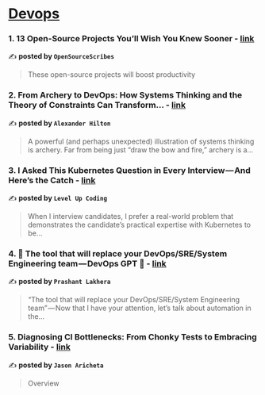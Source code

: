 
<h1><a href=https://medium.com/tag/devops/recommended target="_blank" rel="noopener noreferrer">Devops</a></h1>
<h3>1. 13 Open-Source Projects You’ll Wish You Knew Sooner - <a href="https://medium.com/sourcescribes/13-open-source-projects-youll-wish-you-knew-sooner-0d089a110d52" target="_blank" rel="noopener noreferrer">link</a></h3>

✍️ **posted by `OpenSourceScribes`**

<blockquote>These open-source projects will boost productivity</blockquote>

<h3>2. From Archery to DevOps: How Systems Thinking and the Theory of Constraints Can Transform… - <a href="https://medium.com/@alexdh359/in-todays-fast-paced-vuca-world-success-rarely-comes-from-isolated-improvements-09c048bfe1e4" target="_blank" rel="noopener noreferrer">link</a></h3>

✍️ **posted by `Alexander Hilton`**

<blockquote>A powerful (and perhaps unexpected) illustration of systems thinking is archery. Far from being just “draw the bow and fire,” archery is a…</blockquote>

<h3>3. I Asked This Kubernetes Question in Every Interview — And Here’s the Catch - <a href="https://medium.com/gitconnected/i-asked-this-kubernetes-question-in-every-interview-and-heres-the-catch-6d37cc7cb7a5" target="_blank" rel="noopener noreferrer">link</a></h3>

✍️ **posted by `Level Up Coding`**

<blockquote>When I interview candidates, I prefer a real-world problem that demonstrates the candidate’s practical expertise with Kubernetes to be…</blockquote>

<h3>4. 🤖 The tool that will replace your DevOps/SRE/System Engineering team — DevOps GPT 🤖 - <a href="https://medium.com/@devopslearning/the-tool-that-will-replace-your-devops-sre-system-engineering-team-devops-gpt-096a08eb131e" target="_blank" rel="noopener noreferrer">link</a></h3>

✍️ **posted by `Prashant Lakhera`**

<blockquote>“The tool that will replace your DevOps/SRE/System Engineering team” — Now that I have your attention, let’s talk about automation in the…</blockquote>

<h3>5. Diagnosing CI Bottlenecks: From Chonky Tests to Embracing Variability - <a href="https://medium.com/@jason.aricheta/diagnosing-ci-bottlenecks-from-chonky-tests-to-embracing-variability-c76110d1fd95" target="_blank" rel="noopener noreferrer">link</a></h3>

✍️ **posted by `Jason Aricheta`**

<blockquote>Overview</blockquote>

